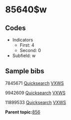 # 85640$w

## Codes

-   Indicators
    -   First: 4
    -   Second: 0
-   Subfield: w

## Sample bibs

7845671 [Quicksearch](https://search.library.yale.edu/catalog/7845671) [VXWS](http://prodorbis.library.yale.edu:7014/vxws/GetHoldingsService?bibId=7845671)

9942609 [Quicksearch](https://search.library.yale.edu/catalog/9942609) [VXWS](http://prodorbis.library.yale.edu:7014/vxws/GetHoldingsService?bibId=9942609)

11899533 [Quicksearch](https://search.library.yale.edu/catalog/11899533) [VXWS](http://prodorbis.library.yale.edu:7014/vxws/GetHoldingsService?bibId=11899533)

**Parent topic:**[856](../../tags/856/856.md)


